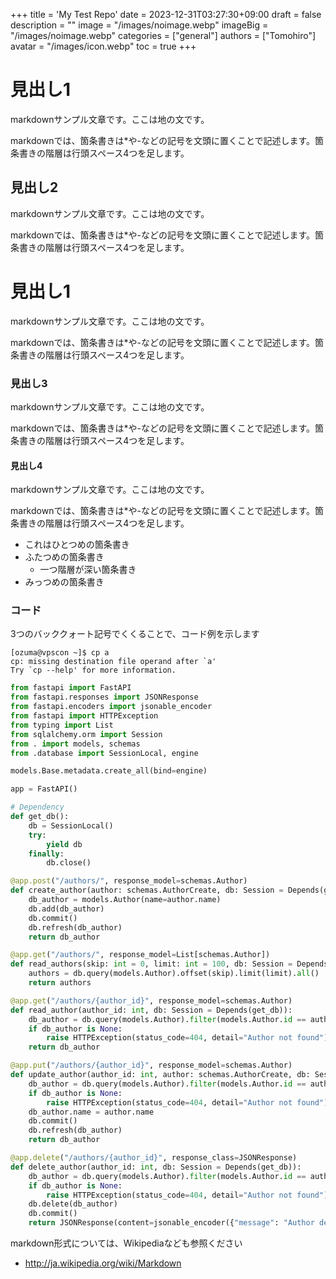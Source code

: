 +++
title = 'My Test Repo'
date = 2023-12-31T03:27:30+09:00
draft = false
description = ""
image = "/images/noimage.webp"
imageBig = "/images/noimage.webp"
categories = ["general"]
authors = ["Tomohiro"]
avatar = "/images/icon.webp"
toc = true 
+++

# 見出し1


markdownサンプル文章です。ここは地の文です。

markdownでは、箇条書きは*や-などの記号を文頭に置くことで記述します。箇条書きの階層は行頭スペース4つを足します。

## 見出し2


markdownサンプル文章です。ここは地の文です。

markdownでは、箇条書きは*や-などの記号を文頭に置くことで記述します。箇条書きの階層は行頭スペース4つを足します。


# 見出し1


markdownサンプル文章です。ここは地の文です。

markdownでは、箇条書きは*や-などの記号を文頭に置くことで記述します。箇条書きの階層は行頭スペース4つを足します。

### 見出し3


markdownサンプル文章です。ここは地の文です。

markdownでは、箇条書きは*や-などの記号を文頭に置くことで記述します。箇条書きの階層は行頭スペース4つを足します。

#### 見出し4

markdownサンプル文章です。ここは地の文です。

markdownでは、箇条書きは*や-などの記号を文頭に置くことで記述します。箇条書きの階層は行頭スペース4つを足します。

- これはひとつめの箇条書き
- ふたつめの箇条書き
    - 一つ階層が深い箇条書き
- みっつめの箇条書き

### コード

3つのバッククォート記号でくくることで、コード例を示します

```
[ozuma@vpscon ~]$ cp a
cp: missing destination file operand after `a'
Try `cp --help' for more information.
```

```python
from fastapi import FastAPI
from fastapi.responses import JSONResponse
from fastapi.encoders import jsonable_encoder
from fastapi import HTTPException
from typing import List
from sqlalchemy.orm import Session
from . import models, schemas
from .database import SessionLocal, engine

models.Base.metadata.create_all(bind=engine)

app = FastAPI()

# Dependency
def get_db():
    db = SessionLocal()
    try:
        yield db
    finally:
        db.close()

@app.post("/authors/", response_model=schemas.Author)
def create_author(author: schemas.AuthorCreate, db: Session = Depends(get_db)):
    db_author = models.Author(name=author.name)
    db.add(db_author)
    db.commit()
    db.refresh(db_author)
    return db_author

@app.get("/authors/", response_model=List[schemas.Author])
def read_authors(skip: int = 0, limit: int = 100, db: Session = Depends(get_db)):
    authors = db.query(models.Author).offset(skip).limit(limit).all()
    return authors

@app.get("/authors/{author_id}", response_model=schemas.Author)
def read_author(author_id: int, db: Session = Depends(get_db)):
    db_author = db.query(models.Author).filter(models.Author.id == author_id).first()
    if db_author is None:
        raise HTTPException(status_code=404, detail="Author not found")
    return db_author

@app.put("/authors/{author_id}", response_model=schemas.Author)
def update_author(author_id: int, author: schemas.AuthorCreate, db: Session = Depends(get_db)):
    db_author = db.query(models.Author).filter(models.Author.id == author_id).first()
    if db_author is None:
        raise HTTPException(status_code=404, detail="Author not found")
    db_author.name = author.name
    db.commit()
    db.refresh(db_author)
    return db_author

@app.delete("/authors/{author_id}", response_class=JSONResponse)
def delete_author(author_id: int, db: Session = Depends(get_db)):
    db_author = db.query(models.Author).filter(models.Author.id == author_id).first()
    if db_author is None:
        raise HTTPException(status_code=404, detail="Author not found")
    db.delete(db_author)
    db.commit()
    return JSONResponse(content=jsonable_encoder({"message": "Author deleted"}))
```

markdown形式については、Wikipediaなども参照ください
- http://ja.wikipedia.org/wiki/Markdown